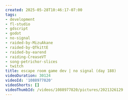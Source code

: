 ```yaml
---
created: 2025-05-28T10:46:17-07:00
tags:
- development
- fl-studio
- gdscript
- godot
- no-signal
- raided-by-MizuAkane
- raided-by-QTkittE
- raided-by-earend
- raiding-CreaseVT
- song-petrichor-slices
- twitch
title: escape room game dev | no signal (day 188)
videoDuration: 30124
videoId: '1088977820'
videoShorts: []
videoThumbId: /videos/1088977820/pictures/2021326129
---
```

